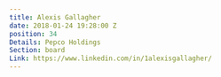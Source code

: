 ```yaml
---
title: Alexis Gallagher
date: 2018-01-24 19:28:00 Z
position: 34
Details: Pepco Holdings
Section: board
Link: https://www.linkedin.com/in/1alexisgallagher/
---
```


